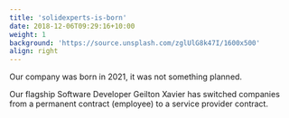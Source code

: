 ```yaml
---
title: 'solidexperts-is-born'
date: 2018-12-06T09:29:16+10:00
weight: 1
background: 'https://source.unsplash.com/zglUlG8k47I/1600x500'
align: right
---
```


Our company was born in 2021, it was not something planned.

Our flagship Software Developer Geilton Xavier has switched companies from a permanent contract (employee) to a service provider contract.
